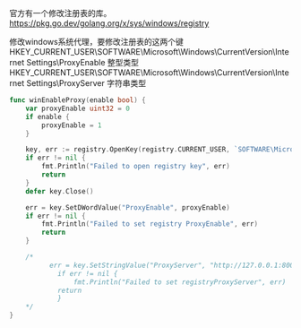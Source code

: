 
官方有一个修改注册表的库。   
https://pkg.go.dev/golang.org/x/sys/windows/registry

修改windows系统代理，要修改注册表的这两个键
HKEY_CURRENT_USER\SOFTWARE\Microsoft\Windows\CurrentVersion\Internet Settings\ProxyEnable   整型类型
HKEY_CURRENT_USER\SOFTWARE\Microsoft\Windows\CurrentVersion\Internet Settings\ProxyServer   字符串类型
 
```go
func winEnableProxy(enable bool) {
	var proxyEnable uint32 = 0
	if enable {
		proxyEnable = 1
	}

	key, err := registry.OpenKey(registry.CURRENT_USER, `SOFTWARE\Microsoft\Windows\CurrentVersion\Internet Settings`, registry.ALL_ACCESS)
	if err != nil {
		fmt.Println("Failed to open registry key", err)
		return
	}
	defer key.Close()

	err = key.SetDWordValue("ProxyEnable", proxyEnable)
	if err != nil {
		fmt.Println("Failed to set registry ProxyEnable", err)
		return
	}

	/*
		  err = key.SetStringValue("ProxyServer", "http://127.0.0.1:8000")
			if err != nil {
				fmt.Println("Failed to set registryProxyServer", err)
		    return
			}
	*/
}
```


